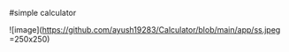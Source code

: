 #simple calculator 

![image](https://github.com/ayush19283/Calculator/blob/main/app/ss.jpeg =250x250)